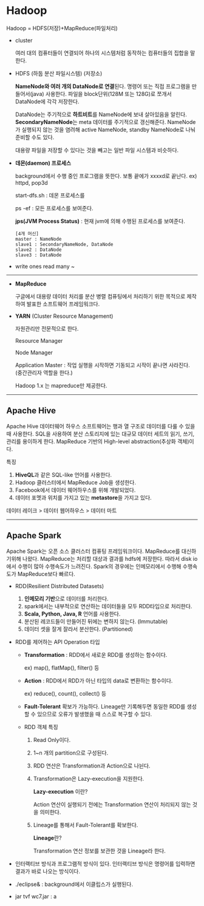 # Hadoop

Hadoop = HDFS(저장)+MapReduce(파일처리)

* cluster

  여러 대의 컴퓨터들이 연결되어 하나의 시스템처럼 동작하는 컴퓨터들의 집합을 말한다.

* HDFS (하둡 분산 파일시스템) (저장소)

  **NameNode와 여러 개의 DataNode로 연결**된다. 명령어 또는 직접 프로그램을 만들어서(java) 사용한다. 파일을 block단위(128M 또는 128G)로 쪼개서 DataNode에 각각 저장한다. 

  DataNode는 주기적으로 **하트비트**를 NameNode에 보내 살아있음을 알린다. **SecondaryNameNode**는 meta 데이터를 주기적으로 갱신해준다. NameNode가 실행되지 않는 것을 염려해 active NameNode, standby NameNode로 나눠 준비할 수도 있다.
  
  대용량 파일을 저장할 수 있다는 것을 빼고는 일반 파일 시스템과 비슷하다.

* **데몬(daemon) 프로세스**

  background에서 수행 중인 프로그램을 뜻한다. 보통 끝에가 xxxxd로 끝난다. ex) httpd, pop3d

  start-dfs.sh : 데몬 프로세스를 

  ps -ef : 모든 프로세스를 보여준다.

  **jps(JVM Process Status)** : 현재 jvm에 의해 수행된 프로세스를 보여준다.

  ```
  [4개 머신]
  master : NameNode
  slave1 : SecondaryNameNode, DataNode
  slave2 : DataNode
  slave3 : DataNode
  ```

* write ones read many ~

---

* **MapReduce**

  구글에서 대용량 데이터 처리를 분산 병렬 컴퓨팅에서 처리하기 위한 목적으로 제작하여 발표한 소프트웨어 프레임워크다.

  

* **YARN** (Cluster Resource Management)

  자원관리만 전문적으로 한다. 

  Resource Manager 

  Node Manager

  Application Master : 작업 실행을 시작하면 기동되고 시작이 끝나면 사라진다. (중간관리자 역할을 한다.)

  Hadoop 1.x 는 mapreduce만 제공한다.

---

## **Apache Hive**

Apache Hive 데이터웨어 하우스 소프트웨어는 행과 열 구조로 데이터를 다룰 수 있을 때 사용한다. SQL을 사용하여 분산 스토리지에 있는 대규모 데이터 세트의 읽기, 쓰기, 관리를 용이하게 한다. MapReduce 기반의 High-level abstraction(추상화 객체)이다.

특징

1. **HiveQL**과 같은 SQL-like 언어를 사용한다.
2. Hadoop 클러스터에서 MapReduce Job을 생성한다.
3. Facebook에서 데이터 웨어하우스를 위해 개발되었다.
4. 데이터 포멧과 위치를 가지고 있는 **metastore**을 가지고 있다.

데이터 레이크 > 데이터 웹어하우스 > 데이터 마트

---

## Apache Spark

Apache Spark는 오픈 소스 클러스터 컴퓨팅 프레임워크이다. MapReduce를 대신하기위해 나왔다. MapReduce는 처리할 대상과 결과를 hdfs에 저장한다.  따라서 disk io 에서 수행이 많아 수행속도가 느려진다. Spark의 경우에는 인메모리에서 수행해 수행속도가 MapReduce보다 빠르다.  

* RDD(Resilient Distributed Datasets)
  1. **인메모리 기반**으로 데이터를 처리한다.
  2. spark에서는 내부적으로 연산하는 데이터들을 모두 RDD타입으로 처리한다.
  3. **Scala, Python, Java, R** 언어를 사용한다.
  4. 분산된 레코드들이 만들어진 뒤에는 변하지 않는다. (Immutable)
  5. 데이터 셋을 잘게 잘라서 분산한다. (Partitioned)

* RDD를 제어하는 API Operation 타입

  * **Transformation** : RDD에서 새로운 RDD를 생성하는 함수이다.

    ex) map(), flatMap(), filter() 등

  * **Action** : RDD에서 RDD가 아닌 타입의 data로 변환하는 함수이다.

    ex) reduce(), count(), collect() 등

  * **Fault-Tolerant** 확보가 가능하다. Lineage만 기록해두면 동일한 RDD를 생성할 수 있으므로 오류가 발생했을 때 스스로 복구할 수 있다.

  * RDD 객체 특징

    1. Read Only이다.

    2. 1~n 개의 partition으로 구성된다.

    3. RDD 연산은 Transformation과 Action으로 나뉜다.

    4. Transformation은 Lazy-execution을 지원한다.

       **Lazy-execution** 이란?

       Action 연산이 실행되기 전에는 Transformation 연산이 처리되지 않는 것을 의미한다.

    5. Lineage를 통해서 Fault-Tolerant를 확보한다.

       **Lineage**란?

       Transformation 연산 정보를 보관한 것을  Lineage라 한다.

* 인터랙티브 방식과 프로그램적 방식이 있다. 인터랙티브 방식은 명령어를 입력하면 결과가 바로 나오는 방식이다.
* ./eclipse& : background에서 이클립스가 실행된다.
* jar tvf wc7.jar : a